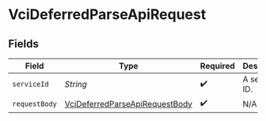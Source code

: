 # VciDeferredParseApiRequest


## Fields

| Field                                                                                       | Type                                                                                        | Required                                                                                    | Description                                                                                 |
| ------------------------------------------------------------------------------------------- | ------------------------------------------------------------------------------------------- | ------------------------------------------------------------------------------------------- | ------------------------------------------------------------------------------------------- |
| `serviceId`                                                                                 | *String*                                                                                    | :heavy_check_mark:                                                                          | A service ID.                                                                               |
| `requestBody`                                                                               | [VciDeferredParseApiRequestBody](../../models/operations/VciDeferredParseApiRequestBody.md) | :heavy_check_mark:                                                                          | N/A                                                                                         |